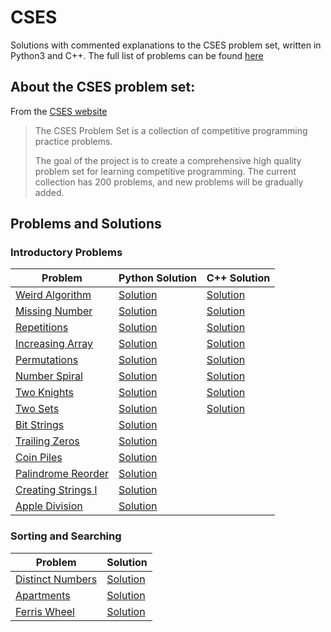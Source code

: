 # CSES

Solutions with commented explanations to the CSES problem set, written in Python3 and C++. The full list of problems can be found [here](https://cses.fi/problemset/list/)

## About the CSES problem set:

From the [CSES website](https://cses.fi/problemset/text/1810)

> The CSES Problem Set is a collection of competitive programming practice problems.
>
> The goal of the project is to create a comprehensive high quality problem set for learning competitive programming. The current collection has 200 problems, and new problems will be gradually added.

## Problems and Solutions

### Introductory Problems

| Problem                                                     | Python Solution                                                                   | C++ Solution                                                                    |
|-------------------------------------------------------------|-----------------------------------------------------------------------------------|---------------------------------------------------------------------------------|
| [Weird Algorithm](https://cses.fi/problemset/task/1068)     | [Solution](https://github.com/destinationunknown/CSES/blob/master/python/1068.py) | [Solution](https://github.com/destinationunknown/CSES/blob/master/cpp/1068.cpp) |
| [Missing Number](https://cses.fi/problemset/task/1083)      | [Solution](https://github.com/destinationunknown/CSES/blob/master/python/1083.py) | [Solution](https://github.com/destinationunknown/CSES/blob/master/cpp/1083.cpp) |
| [Repetitions](https://cses.fi/problemset/task/1069)         | [Solution](https://github.com/destinationunknown/CSES/blob/master/python/1069.py) | [Solution](https://github.com/destinationunknown/CSES/blob/master/cpp/1069.cpp) |
| [Increasing Array](https://cses.fi/problemset/task/1094)    | [Solution](https://github.com/destinationunknown/CSES/blob/master/python/1094.py) | [Solution](https://github.com/destinationunknown/CSES/blob/master/cpp/1094.cpp) |
| [Permutations](https://cses.fi/problemset/task/1070)        | [Solution](https://github.com/destinationunknown/CSES/blob/master/python/1070.py) | [Solution](https://github.com/destinationunknown/CSES/blob/master/cpp/1070.cpp) |
| [Number Spiral](https://cses.fi/problemset/task/1071/)      | [Solution](https://github.com/destinationunknown/CSES/blob/master/python/1071.py) | [Solution](https://github.com/destinationunknown/CSES/blob/master/cpp/1071.cpp) 
| [Two Knights](https://cses.fi/problemset/task/1072)         | [Solution](https://github.com/destinationunknown/CSES/blob/master/python/1072.py) | [Solution](https://github.com/destinationunknown/CSES/blob/master/cpp/1072.cpp)
| [Two Sets](https://cses.fi/problemset/task/1092)            | [Solution](https://github.com/destinationunknown/CSES/blob/master/python/1092.py) |  [Solution](https://github.com/destinationunknown/CSES/blob/master/cpp/1092.cpp) |
| [Bit Strings](https://cses.fi/problemset/task/1617/)        | [Solution](https://github.com/destinationunknown/CSES/blob/master/python/1617.py) |                                                                                 |
| [Trailing Zeros](https://cses.fi/problemset/task/1618)      | [Solution](https://github.com/destinationunknown/CSES/blob/master/python/1618.py) |                                                                                 |
| [Coin Piles](https://cses.fi/problemset/task/1754)          | [Solution](https://github.com/destinationunknown/CSES/blob/master/python/1754.py) |                                                                                 |
| [Palindrome Reorder](https://cses.fi/problemset/task/1755)  | [Solution](https://github.com/destinationunknown/CSES/blob/master/python/1755.py) |                                                                                 |
| [Creating Strings I](https://cses.fi/problemset/task/1622/) | [Solution](https://github.com/destinationunknown/CSES/blob/master/python/1622.py) |                                                                                 |
| [Apple Division](https://cses.fi/problemset/task/1623)      | [Solution](https://github.com/destinationunknown/CSES/blob/master/python/1623.py) |                                                                                 |

### Sorting and Searching

| Problem                                                   | Solution                                                                          |
|-----------------------------------------------------------|-----------------------------------------------------------------------------------|
| [Distinct Numbers](https://cses.fi/problemset/task/1621/) | [Solution](https://github.com/destinationunknown/CSES/blob/master/python/1621.py) |
| [Apartments](https://cses.fi/problemset/task/1084/)       | [Solution](https://github.com/destinationunknown/CSES/blob/master/python/1084.py) |
| [Ferris Wheel](https://cses.fi/problemset/task/1090/)     | [Solution](https://github.com/destinationunknown/CSES/blob/master/python/1090.py) |
